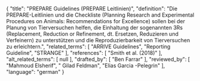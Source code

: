 {
    "title": "PREPARE Guidelines (PREPARE Leitlinien)",
    "definition": "Die PREPARE-Leitlinien und die Checkliste (Planning Research and Experimental Procedures on Animals: Recommendations for Excellence) sollen bei der Planung von Tierversuchen helfen, die Einhaltung der sogenannten 3Rs (Replacement, Reduction or Refinement, dt. Ersetzen, Reduzieren und Verfeinern) zu unterstützen und die Reproduzierbarkeit von Tierversuchen zu erleichtern.",
    "related_terms": [
        "ARRIVE Guidelines",
        "Reporting Guideline",
        "STRANGE"
    ],
    "references": [
        "Smith et al. (2018)"
    ],
    "alt_related_terms": [
        null
    ],
    "drafted_by": [
        "Ben Farrar"
    ],
    "reviewed_by": [
        "Mahmoud Elsherif",
        " Gilad Feldman",
        "Elias Garcia -Pelegrin"
    ],
    "language": "german"
}